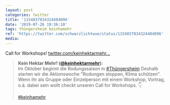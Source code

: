 ```yaml
---
layout: post
categories: twitter
title: '1154837834324484096'
date: '2019-07-26 19:36:10'
tags: thüngersheim keinhamehr
ref: 'https://twitter.com/schwarzlichtwue/status/1154837834324484096'
media:
---
```

Call for Workshops! [twitter.com/keinhektarmehr…](https://twitter.com/keinhektarmehr/status/1154837182798077952) 
> <b>Kein Hektar Mehr! ([@keinhektarmehr](https://twitter.com/keinhektarmehr)):</b>  
>Im Oktober beginnt die Rodungssaison in [#Thüngersheim](/t/thüngersheim)  Deshalb starten wir die Aktionswoche "Rodungen stoppen, Klima schützen". Wenn ihr als Gruppe oder Einzelperson mit einem Workshop, Vortrag, o.ä. dabei sein wollt checkt unseren Call for Workshops. 👇  
>  
>  
>  
>[#keinhamehr](/t/keinhamehr)    

